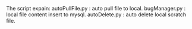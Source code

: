 The script expain:
autoPullFile.py : auto pull file to local.
bugManager.py : local file content insert to mysql.
autoDelete.py : auto delete local scratch file.
